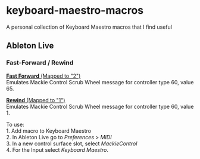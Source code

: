 # keyboard-maestro-macros
A personal collection of Keyboard Maestro macros that I find useful


## Ableton Live

### Fast-Forward / Rewind

<p>
  <a href="https://github.com/GHXXST/keyboard-maestro-macros/blob/master/ableton-live/%5BAbleton%20Live%5D%20FF%20%E2%80%93%20Key%202.kmmacros"><b>Fast Forward</b> (Mapped to "2")</a><br>
    Emulates Mackie Control Scrub Wheel message for controller type 60, value 65.<br>
  </p>
  <p>
    <a href="https://github.com/GHXXST/keyboard-maestro-macros/blob/master/ableton-live/%5BAbleton%20Live%5D%20RW%20%E2%80%93%20Key%201.kmmacros"><b>Rewind</b> (Mapped to "1")</a><br>
    Emulates Mackie Control Scrub Wheel message for controller type 60, value 1.<br>
  </p>
  <p>
    To use:<br>
    1. Add macro to Keyboard Maestro<br>
    2. In Ableton Live go to <i>Preferences</i> > <i>MIDI</i><br>
    3. In a new control surface slot, select <i>MackieControl</i><br>
    4. For the Input select <i>Keyboard Maestro</i>.<br>
  </p>



